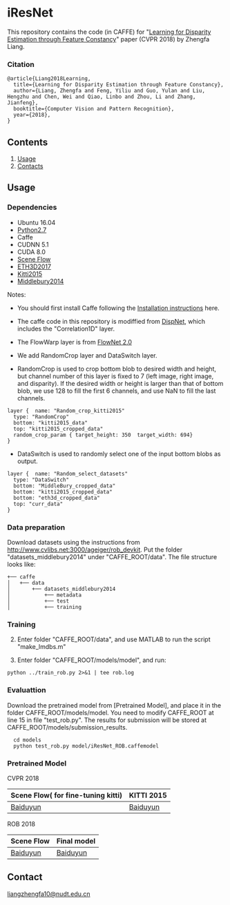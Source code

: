 # iResNet

This repository contains the code (in CAFFE) for "[Learning for Disparity Estimation through Feature Constancy](https://arxiv.org/abs/1712.01039)" paper (CVPR 2018) by Zhengfa Liang.
 


### Citation
```
@article{Liang2018Learning,
  title={Learning for Disparity Estimation through Feature Constancy},
  author={Liang, Zhengfa and Feng, Yiliu and Guo, Yulan and Liu, Hengzhu and Chen, Wei and Qiao, Linbo and Zhou, Li and Zhang, Jianfeng},
  booktitle={Computer Vision and Pattern Recognition},
  year={2018},
}
```

## Contents

1. [Usage](#usage)
2. [Contacts](#contact)

## Usage

### Dependencies
* Ubuntu 16.04
* [Python2.7](https://www.python.org/downloads/)
* Caffe
* CUDNN 5.1
* CUDA 8.0
* [Scene Flow](https://lmb.informatik.uni-freiburg.de/resources/datasets/SceneFlowDatasets.en.html)
* [ETH3D2017](https://www.eth3d.net/datasets)
* [Kitti2015](http://www.cvlibs.net/datasets/kitti/eval_scene_flow.php?benchmark=stereo)
* [Middlebury2014](http://vision.middlebury.edu/stereo/data/)

Notes: 

- You should first install Caffe following the [Installation instructions](http://caffe.berkeleyvision.org/installation.html) here. 

- The caffe code in this repository is modiffied from [DispNet](https://lmb.informatik.uni-freiburg.de/resources/software.php), which includes the "Correlation1D" layer.

- The FlowWarp layer is from [FlowNet 2.0](https://github.com/lmb-freiburg/flownet2)

- We add RandomCrop layer and DataSwitch layer.

- RandomCrop is used to crop bottom blob to desired width and height, but channel number of this layer is fixed to 7 (left image, right image, and disparity). If the desired width or height is larger than that of bottom blob, we use 128 to fill the first 6 channels, and use NaN to fill the last channels.

```
layer {  name: "Random_crop_kitti2015"
  type: "RandomCrop"
  bottom: "kitti2015_data"
  top: "kitti2015_cropped_data"
  random_crop_param { target_height: 350  target_width: 694}
}
```

- DataSwitch is used to randomly select one of the input bottom blobs as output.
```
layer {  name: "Random_select_datasets"
  type: "DataSwitch"
  bottom: "MiddleBury_cropped_data"
  bottom: "kitti2015_cropped_data"
  bottom: "eth3d_cropped_data"
  top: "curr_data"
}
```


### Data preparation

Download datasets using the instructions from http://www.cvlibs.net:3000/ageiger/rob_devkit. Put the folder "datasets_middlebury2014" under "CAFFE_ROOT/data". The file structure looks like:
```
+── caffe
│   +── data
│       +── datasets_middlebury2014
│           +── metadata
│           +── test
│           +── training
```

### Training

2. Enter folder "CAFFE_ROOT/data", and use MATLAB to run the script "make_lmdbs.m"


3. Enter folder "CAFFE_ROOT/models/model", and run:
```
python ../train_rob.py 2>&1 | tee rob.log
```



### Evaluattion

Download the pretrained model from [Pretrained Model], and place it in the folder CAFFE_ROOT/models/model. You need to modify CAFFE_ROOT at line 15 in file "test_rob.py". The results for submission will be stored at CAFFE_ROOT/models/submission_results.

```
  cd models
  python test_rob.py model/iResNet_ROB.caffemodel
```


### Pretrained Model

CVPR 2018

| Scene Flow( for fine-tuning kitti)|  KITTI 2015 |
|---|---|
|[Baiduyun](https://pan.baidu.com/s/1yzopXEVoon2GTO2z-E9gZA)|[Baiduyun](https://pan.baidu.com/s/1_IPicEoPD-9xey2LoL556Q)|

ROB 2018

| Scene Flow |  Final model |
|---|---|
|[Baiduyun](https://pan.baidu.com/s/1ziHbZc37SVvhkpM0hStJng)|[Baiduyun](https://pan.baidu.com/s/1LZkUb0HHUihEoKgp4vCaTw)|


## Contact
liangzhengfa10@nudt.edu.cn
